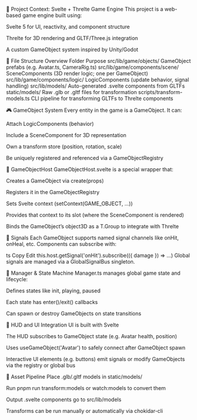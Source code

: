🧠 Project Context: Svelte + Threlte Game Engine
This project is a web-based game engine built using:

Svelte 5 for UI, reactivity, and component structure

Threlte for 3D rendering and GLTF/Three.js integration

A custom GameObject system inspired by Unity/Godot

📁 File Structure Overview
Folder	Purpose
src/lib/game/objects/	GameObject prefabs (e.g. Avatar.ts, CameraRig.ts)
src/lib/game/components/scene/	SceneComponents (3D render logic; one per GameObject)
src/lib/game/components/logic/	LogicComponents (update behavior, signal handling)
src/lib/models/	Auto-generated .svelte components from GLTFs
static/models/	Raw .glb or .gltf files for transformation
scripts/transform-models.ts	CLI pipeline for transforming GLTFs to Threlte components

🎮 GameObject System
Every entity in the game is a GameObject. It can:

Attach LogicComponents (behavior)

Include a SceneComponent for 3D representation

Own a transform store (position, rotation, scale)

Be uniquely registered and referenced via a GameObjectRegistry

🧱 GameObjectHost
GameObjectHost.svelte is a special wrapper that:

Creates a GameObject via create(props)

Registers it in the GameObjectRegistry

Sets Svelte context (setContext(GAME_OBJECT, ...))

Provides that context to its slot (where the SceneComponent is rendered)

Binds the GameObject’s object3D as a T.Group to integrate with Threlte

📡 Signals
Each GameObject supports named signal channels like onHit, onHeal, etc.
Components can subscribe with:

ts
Copy
Edit
this.host.getSignal('onHit').subscribe(({ damage }) => ...)
Global signals are managed via a GlobalSignalBus singleton.

🧠 Manager & State Machine
Manager.ts manages global game state and lifecycle:

Defines states like init, playing, paused

Each state has enter()/exit() callbacks

Can spawn or destroy GameObjects on state transitions

🧾 HUD and UI Integration
UI is built with Svelte

The HUD subscribes to GameObject state (e.g. Avatar health, position)

Uses useGameObject('Avatar') to safely connect after GameObject spawn

Interactive UI elements (e.g. buttons) emit signals or modify GameObjects via the registry or global bus

🧪 Asset Pipeline
Place .glb/.gltf models in static/models/

Run pnpm run transform:models or watch:models to convert them

Output .svelte components go to src/lib/models

Transforms can be run manually or automatically via chokidar-cli

